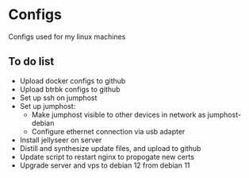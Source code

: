 # Configs
Configs used for my linux machines

## To do list
- Upload docker configs to github
- Upload btrbk configs to github
- Set up ssh on jumphost
- Set up jumphost:
  - Make jumphost visible to other devices in network as jumphost-debian
  - Configure ethernet connection via usb adapter
- Install jellyseer on server
- Distill and synthesize update files, and upload to github
- Update script to restart nginx to propogate new certs
- Upgrade server and vps to debian 12 from debian 11
